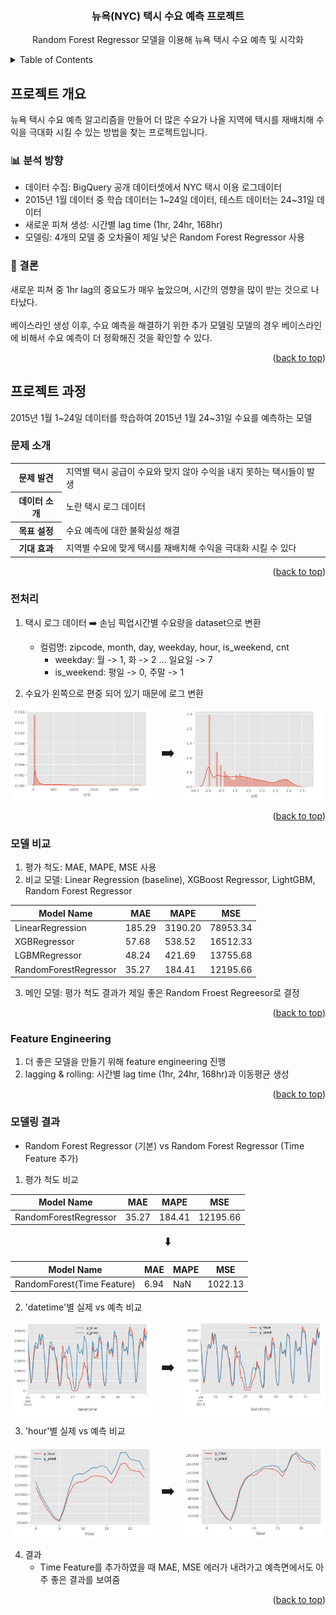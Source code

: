 <a name="readme-top"></a>

<!-- PROJECT LOGO -->
<br />
<div align="center">
  <!-- <a href="https://github.com/github_username/repo_name">
    <img src="images/logo.png" alt="Logo" width="80" height="80">
  </a> -->

<h3 align="center">뉴욕(NYC) 택시 수요 예측 프로젝트</h3>

  <p align="center">
    Random Forest Regressor 모델을 이용해 뉴욕 택시 수요 예측 및 시각화
    <br />
    <!-- <a href="https://github.com/github_username/repo_name"><strong>Explore the docs »</strong></a>
    <br />
    <br />
    <a href="https://github.com/github_username/repo_name">View Demo</a>
    ·
    <a href="https://github.com/github_username/repo_name/issues">Report Bug</a>
    ·
    <a href="https://github.com/github_username/repo_name/issues">Request Feature</a> -->
  </p>
</div>



<!-- TABLE OF CONTENTS -->
<details>
  <summary>Table of Contents</summary>
  <ol>
    <li>
      <a href="#프로젝트-개요">프로젝트 개요</a>
      <ul>
        <li><a href="#📊-분석-방향">분석 방향</a></li>
        <li><a href="#📝-결론">결론</a></li>
      </ul>
    </li>
    <li>
      <a href="#프로젝트-과정">프로젝트 과정</a>
      <ul>
        <li><a href="#문제-소개">문제 소개</a></li>
        <li><a href="#전처리">전처리</a></li>
        <li><a href="#모델-비교">모델 비교</a></li>
        <li><a href="#Feature-Engineering">Feature Engineering</a></li>
        <li><a href="#모델링-결과">모델링 결과</a></li>
      </ul>
    </li>
  </ol>
</details>



<!-- ABOUT THE PROJECT -->
## 프로젝트 개요 
뉴욕 택시 수요 예측 알고리즘을 만들어 더 많은 수요가 나올 지역에 택시를 재배치해 수익을 극대화 시킬 수 있는 방법을 찾는 프로젝트입니다.
<!-- [![Product Name Screen Shot][product-screenshot]](https://example.com) -->

<!-- Here's a blank template to get started: To avoid retyping too much info. Do a search and replace with your text editor for the following: `github_username`, `repo_name`, `twitter_handle`, `linkedin_username`, `email_client`, `email`, `project_title`, `project_description` -->

### 📊 분석 방향
- 데이터 수집: BigQuery 공개 데이터셋에서 NYC 택시 이용 로그데이터
- 2015년 1월 데이터 중 학습 데이터는 1\~24일 데이터, 테스트 데이터는 24\~31일 데이터
- 새로운 피쳐 생성: 시간별 lag time (1hr, 24hr, 168hr)
- 모델링: 4개의 모델 중 오차율이 제일 낮은 Random Forest Regressor 사용

### 📝 결론
새로운 피쳐 중 1hr lag의 중요도가 매우 높았으며, 시간의 영향을 많이 받는 것으로 나타났다.\
<br />
베이스라인 생성 이후, 수요 예측을 해결하기 위한 추가 모델링 모델의 경우 베이스라인에 비해서 수요 예측이 더 정확해진 것을 확인할 수 있다.

<p align="right">(<a href="#readme-top">back to top</a>)</p>


<!-- GETTING STARTED -->
## 프로젝트 과정

2015년 1월 1\~24일 데이터를 학습하여 2015년 1월 24\~31일 수요를 예측하는 모델

### 문제 소개

<table align="center">
  <tr>
    <th>문제 발견</th>
    <td>지역별 택시 공급이 수요와 맞지 않아 수익을 내지 못하는 택시들이 발생</td>
  </tr>
  <tr>
    <th>데이터 소개</th>
    <td>노란 택시 로그 데이터</td>
  </tr>
  <tr>
    <th>목표 설정</th>
    <td>수요 예측에 대한 불확실성 해결</td>
  </tr>
  <tr>
    <th>기대 효과</th>
    <td>지역별 수요에 맞게 택시를 재배치해 수익을 극대화 시킬 수 있다</td>
  </tr>
</table>

<p align="right">(<a href="#readme-top">back to top</a>)</p>

### 전처리

1. 택시 로그 데이터 ➡️ 손님 픽업시간별 수요량을 dataset으로 변환
    - 컬럼명: zipcode, month, day, weekday, hour, is_weekend, cnt
        - weekday: 월 -> 1, 화 -> 2 ... 일요일 -> 7
        - is_weekend: 평일 -> 0, 주말 -> 1

2. 수요가 왼쪽으로 편중 되어 있기 때문에 로그 변환
<div style="display: flex; align-items: center; ">
  <img src="images/before-log.png" alt="before-log" width="50%" height="150">
  <p style="margin: auto;">
    <font size="5">&nbsp;&nbsp;➡️&nbsp;&nbsp;</font>
  </p>
  <img src="images/after-log.png" alt="after-log" width="50%" height="150">
</div>

<p align="right">(<a href="#readme-top">back to top</a>)</p>

### 모델 비교
1. 평가 척도: MAE, MAPE, MSE 사용
2. 비교 모델: Linear Regression (baseline), XGBoost Regressor, LightGBM, Random Forest Regressor

<div align="center">

| Model Name            | MAE    | MAPE    | MSE      |
|-----------------------|--------|---------|----------|
| LinearRegression      | 185.29 | 3190.20 | 78953.34 |
| XGBRegressor          |  57.68 |  538.52 | 16512.33 |
| LGBMRegressor         |  48.24 |  421.69 | 13755.68 |
| RandomForestRegressor |  35.27 |  184.41 | 12195.66 |

</div>

3. 메인 모델: 평가 척도 결과가 제일 좋은 Random Froest Regreesor로 결정

<p align="right">(<a href="#readme-top">back to top</a>)</p>

### Feature Engineering
1. 더 좋은 모델을 만들기 위해 feature engineering 진행
2. lagging & rolling: 시간별 lag time (1hr, 24hr, 168hr)과 이동평균 생성

<p align="right">(<a href="#readme-top">back to top</a>)</p>

### 모델링 결과
- Random Forest Regressor (기본) vs Random Forest Regressor (Time Feature 추가)

1. 평가 척도 비교

<div align="center">

| Model Name            | MAE    | MAPE    | MSE      |
|-----------------------|--------|---------|----------|
| RandomForestRegressor |  35.27 |  184.41 | 12195.66 |

<font size="4">⬇️</font>

| Model Name            | MAE    | MAPE    | MSE      |
|-----------------------|--------|---------|----------|
| RandomForest(Time Feature) |  6.94 |  NaN | 1022.13 |

</div>

2. 'datetime'별 실제 vs 예측 비교

<div style="display: flex; align-items: center;">
  <img src="images/without1.png" alt="without1" width="50%" height="150">
  <p style="margin: auto;">
    <font size="5">&nbsp;&nbsp;➡️&nbsp;&nbsp;</font>
  </p>
  <img src="images/with1.png" alt="with1" width="50%" height="150">
</div>

3. 'hour'별 실제 vs 예측 비교

<div style="display: flex; align-items: center; ">
  <img src="images/without2.png" alt="without2" width="50%" height="150">
  <p style="margin: auto;">
    <font size="5">&nbsp;&nbsp;➡️&nbsp;&nbsp;</font>
  </p>
  <img src="images/with2.png" alt="with2" width="50%" height="150">
</div>

4. 결과
    - Time Feature를 추가하였을 때 MAE, MSE 에러가 내려가고 예측면에서도 아주 좋은 결과를 보여줌

<p align="right">(<a href="#readme-top">back to top</a>)</p>

